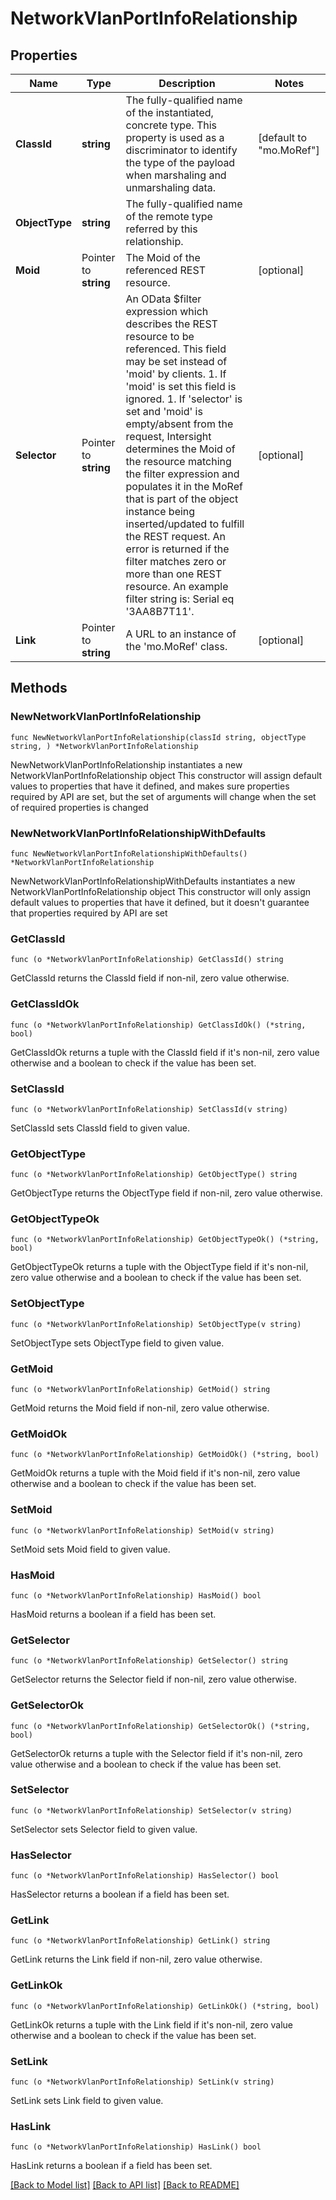 # NetworkVlanPortInfoRelationship

## Properties

Name | Type | Description | Notes
------------ | ------------- | ------------- | -------------
**ClassId** | **string** | The fully-qualified name of the instantiated, concrete type. This property is used as a discriminator to identify the type of the payload when marshaling and unmarshaling data. | [default to "mo.MoRef"]
**ObjectType** | **string** | The fully-qualified name of the remote type referred by this relationship. | 
**Moid** | Pointer to **string** | The Moid of the referenced REST resource. | [optional] 
**Selector** | Pointer to **string** | An OData $filter expression which describes the REST resource to be referenced. This field may be set instead of &#39;moid&#39; by clients. 1. If &#39;moid&#39; is set this field is ignored. 1. If &#39;selector&#39; is set and &#39;moid&#39; is empty/absent from the request, Intersight determines the Moid of the resource matching the filter expression and populates it in the MoRef that is part of the object instance being inserted/updated to fulfill the REST request. An error is returned if the filter matches zero or more than one REST resource. An example filter string is: Serial eq &#39;3AA8B7T11&#39;. | [optional] 
**Link** | Pointer to **string** | A URL to an instance of the &#39;mo.MoRef&#39; class. | [optional] 

## Methods

### NewNetworkVlanPortInfoRelationship

`func NewNetworkVlanPortInfoRelationship(classId string, objectType string, ) *NetworkVlanPortInfoRelationship`

NewNetworkVlanPortInfoRelationship instantiates a new NetworkVlanPortInfoRelationship object
This constructor will assign default values to properties that have it defined,
and makes sure properties required by API are set, but the set of arguments
will change when the set of required properties is changed

### NewNetworkVlanPortInfoRelationshipWithDefaults

`func NewNetworkVlanPortInfoRelationshipWithDefaults() *NetworkVlanPortInfoRelationship`

NewNetworkVlanPortInfoRelationshipWithDefaults instantiates a new NetworkVlanPortInfoRelationship object
This constructor will only assign default values to properties that have it defined,
but it doesn't guarantee that properties required by API are set

### GetClassId

`func (o *NetworkVlanPortInfoRelationship) GetClassId() string`

GetClassId returns the ClassId field if non-nil, zero value otherwise.

### GetClassIdOk

`func (o *NetworkVlanPortInfoRelationship) GetClassIdOk() (*string, bool)`

GetClassIdOk returns a tuple with the ClassId field if it's non-nil, zero value otherwise
and a boolean to check if the value has been set.

### SetClassId

`func (o *NetworkVlanPortInfoRelationship) SetClassId(v string)`

SetClassId sets ClassId field to given value.


### GetObjectType

`func (o *NetworkVlanPortInfoRelationship) GetObjectType() string`

GetObjectType returns the ObjectType field if non-nil, zero value otherwise.

### GetObjectTypeOk

`func (o *NetworkVlanPortInfoRelationship) GetObjectTypeOk() (*string, bool)`

GetObjectTypeOk returns a tuple with the ObjectType field if it's non-nil, zero value otherwise
and a boolean to check if the value has been set.

### SetObjectType

`func (o *NetworkVlanPortInfoRelationship) SetObjectType(v string)`

SetObjectType sets ObjectType field to given value.


### GetMoid

`func (o *NetworkVlanPortInfoRelationship) GetMoid() string`

GetMoid returns the Moid field if non-nil, zero value otherwise.

### GetMoidOk

`func (o *NetworkVlanPortInfoRelationship) GetMoidOk() (*string, bool)`

GetMoidOk returns a tuple with the Moid field if it's non-nil, zero value otherwise
and a boolean to check if the value has been set.

### SetMoid

`func (o *NetworkVlanPortInfoRelationship) SetMoid(v string)`

SetMoid sets Moid field to given value.

### HasMoid

`func (o *NetworkVlanPortInfoRelationship) HasMoid() bool`

HasMoid returns a boolean if a field has been set.

### GetSelector

`func (o *NetworkVlanPortInfoRelationship) GetSelector() string`

GetSelector returns the Selector field if non-nil, zero value otherwise.

### GetSelectorOk

`func (o *NetworkVlanPortInfoRelationship) GetSelectorOk() (*string, bool)`

GetSelectorOk returns a tuple with the Selector field if it's non-nil, zero value otherwise
and a boolean to check if the value has been set.

### SetSelector

`func (o *NetworkVlanPortInfoRelationship) SetSelector(v string)`

SetSelector sets Selector field to given value.

### HasSelector

`func (o *NetworkVlanPortInfoRelationship) HasSelector() bool`

HasSelector returns a boolean if a field has been set.

### GetLink

`func (o *NetworkVlanPortInfoRelationship) GetLink() string`

GetLink returns the Link field if non-nil, zero value otherwise.

### GetLinkOk

`func (o *NetworkVlanPortInfoRelationship) GetLinkOk() (*string, bool)`

GetLinkOk returns a tuple with the Link field if it's non-nil, zero value otherwise
and a boolean to check if the value has been set.

### SetLink

`func (o *NetworkVlanPortInfoRelationship) SetLink(v string)`

SetLink sets Link field to given value.

### HasLink

`func (o *NetworkVlanPortInfoRelationship) HasLink() bool`

HasLink returns a boolean if a field has been set.


[[Back to Model list]](../README.md#documentation-for-models) [[Back to API list]](../README.md#documentation-for-api-endpoints) [[Back to README]](../README.md)


